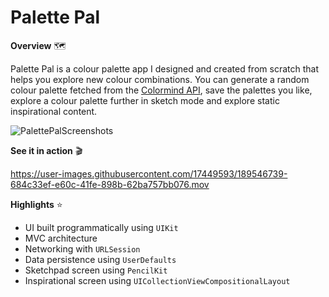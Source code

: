 # Palette Pal
**Overview** 🗺

Palette Pal is a colour palette app I designed and created from scratch that helps you explore new colour combinations. You can generate a random colour palette fetched from the [Colormind API](http://colormind.io/api-access/), save the palettes you like, explore a colour palette further in sketch mode and explore static inspirational content.

![PalettePalScreenshots](https://user-images.githubusercontent.com/17449593/185659823-31bacfea-a0a8-415a-8818-2a8ddb9b8aa3.jpg)

**See it in action** 🎬

https://user-images.githubusercontent.com/17449593/189546739-684c33ef-e60c-41fe-898b-62ba757bb076.mov

**Highlights** ⭐️

- UI built programmatically using `UIKit`
- MVC architecture
- Networking with `URLSession`
- Data persistence using `UserDefaults`
- Sketchpad screen using `PencilKit`
- Inspirational screen using `UICollectionViewCompositionalLayout`



